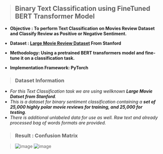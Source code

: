 > ## **Binary Text Classification using FineTuned BERT Transformer Model**

- **Objective : To perform Text Classification on Movies Review Dataset and Classify Review as Positive or Negative Sentiment.**

- **Dataset : [Large Movie Review Dataset](https://ai.stanford.edu/~amaas/data/sentiment/) From Stanford**

- **Methodology: Using a pretrained BERT transformers model and fine-tune it on a classification task.**

- **Implementation Framework: PyTorch**

> ### **Dataset Information**

- *For this Text Classification task we are using wellknown **Large Movie Datset from Stanford**.*
- *This is a dataset for binary sentiment classification containing a **set of 25,000 highly polar movie reviews for training, and 25,000 for testing**.*
- *There is additional unlabeled data for use as well. Raw text and already processed bag of words formats are provided.*

> ### **Result : Confusion Matrix** 

> ![image](https://user-images.githubusercontent.com/90597433/232706310-a0b2e96b-0829-4028-8ff5-530ecc808717.png)
> ![image](https://user-images.githubusercontent.com/90597433/232706794-7ef937ca-d370-4b40-b7c7-8145aa96c4ed.png)

